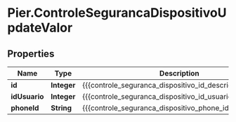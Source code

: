 # Pier.ControleSegurancaDispositivoUpdateValor

## Properties
Name | Type | Description | Notes
------------ | ------------- | ------------- | -------------
**id** | **Integer** | {{{controle_seguranca_dispositivo_id_descricao}}} | 
**idUsuario** | **Integer** | {{{controle_seguranca_dispositivo_id_usuario_descricao}}} | 
**phoneId** | **String** | {{{controle_seguranca_dispositivo_phone_id_descricao}}} | 


